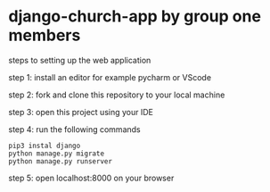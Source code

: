 # django-church-app by group one members

steps to setting up the web application

step 1: install an editor for example pycharm or VScode

step 2: fork and clone this repository to your local machine

step 3: open this project using your IDE 

step 4: run the following commands

    pip3 instal django
    python manage.py migrate
    python manage.py runserver
    
step 5: open localhost:8000 on your browser